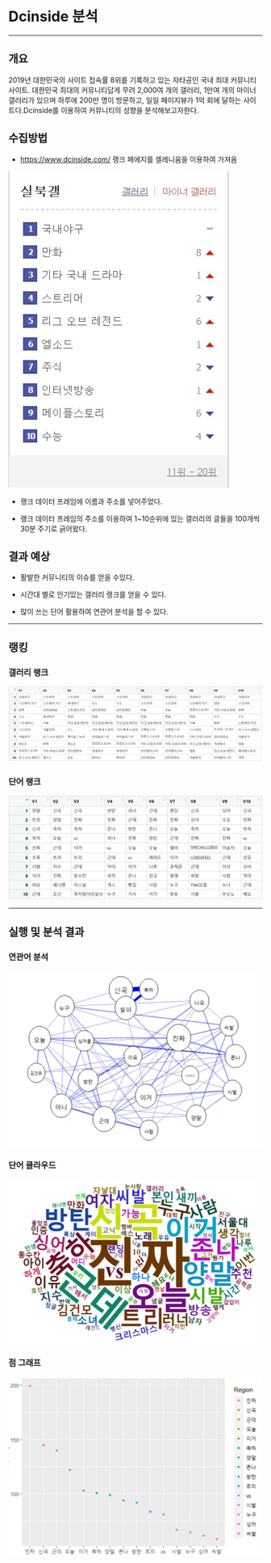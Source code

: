 # Dcinside 분석
****
<h2> 개요 </h2>
2019년 대한민국의 사이트 접속률 8위를 기록하고 있는 자타공인 국내 최대 커뮤니티 사이트.
대한민국 최대의 커뮤니티답게 무려 2,000여 개의 갤러리, 1만여 개의 마이너 갤러리가 있으며 하루에 200만 명이 방문하고, 일일 페이지뷰가 1억 회에 달하는 사이트다.Dcinside를 이용하여 커뮤니티의 성향을 분석해보고자한다.


<h2> 수집방법 </h2>

* https://www.dcinside.com/ 랭크 페에지를 셀레니움을 이용하여 가져옴

![Alt text](/img/rank_hp.JPG)

* 랭크 데이터 프레임에 이름과 주소를 넣어주었다.

* 랭크 데이터 프레임의 주소를 이용하여 1~10순위에 있는 갤러리의 글들을 100개씩 30분 주기로 긁어왔다.

<h2> 결과 예상 </h2>

* 활발한 커뮤니티의 이슈를 얻을 수있다.

* 시간대 별로 인기있는 갤러리 랭크를 얻을 수 있다.

* 많이 쓰는 단어 활용하여 연관어 분석을 할 수 있다.

 ****
 
 <h2> 랭킹 </h2>
 
 <h3> 갤러리 랭크 </h3>
 
 ![Alt text](/img/rank.JPG)
 
 <h3> 단어 랭크 </h3>
 
 ![Alt text](/img/rank2.JPG)

 ****
 
<h2> 실행 및 분석 결과 </h2>

 <h3> 연관어 분석 </h3>
 
 ![Alt text](/img/network.JPG)
 
  <h3> 단어 클라우드 </h3>
 
 ![Alt text](/img/wordcloud.JPG)
 
  <h3> 점 그래프 </h3>
 
 ![Alt text](/img/plot.JPG)
